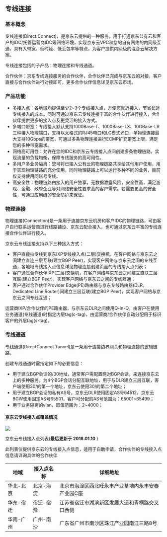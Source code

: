 ## **专线连接**

### **基本概念**

专线连接(Direct Connect)，是京东云提供的一种服务，用于打通京东公有云和客户的IDC/托管运营商IDC等网络环境，实现京东云VPC和您的自有网络的内网级互通，具有大带宽、低时延、低丢包率等特点，为客户提供内网级的混合云解决方案。

专线连接包括的子产品：物理连接和专线通道。

合作伙伴：京东专线连接服务的合作伙伴，合作伙伴已完成与京东云的对接，客户直接与合作伙伴进行对接即可，更多合作伙伴信息详见京东云市场。



### **产品功能**

- 多接入点：各地域均提供至少2~3个专线接入点，方便您就近接入，节省长途专线接入的成本。同时可通过京东云专线连接丰富的合作伙伴进行接入，合作伙伴提供更多的接入点及更灵活的接入方式。
- 多端口带宽：专线接入默认支持1000Base-T、1000Base-LX、10GBase-LR三种接入物理端口，支持以太格式的RJ45电口和LC模式光口，单物理连接最大支持10Gbps的带宽，可通过多条物理连接进行ECMP扩充带宽上限，满足您的多种带宽需求。
- 网络高可用性：允许在您的IDC和京东云专线接入点间创建多条物理链路，实现流量的负载均衡，保障专线服务的高可用性。
- 多用户多业务隔离：您可将已接入公有云的物理链路共享给其他用户使用，用于实现物理链路的充分使用，同时物理链路上可以运行多种不同的业务，目前仅支持使用同账号专线。
- 高安全性：物理链路由接入的用户独享，无数据泄露风险，安全性高，满足游戏、金融、政府企业等对网络安全性要求高的客户需求。若需要更高的安全性，可通过应用级的安全防护来保证。



### **物理连接**

物理连接(Connection)是一条用于连接京东云机房和客户IDC的物理链路，可由客户自行联系运营商进行线路铺设、京东云配合接入，也可通过京东云丰富的专线连接合作伙伴进行接入。

京东云专线连接支持以下三种接入方式：

- 客户直接拉专线到京东IXP专线接入点(二层)交换机，在客户网络与京东云之间建立直连三层互联(建立BGP Peer)，实现客户网络与京东云之间的专线互通，各地域专线接入点信息详见物理连接创建页面的专线接入点列表；
- 客户通过合作伙伴IXP(二层)交换机，在客户网络与京东云之间建立直联三层互联(建立BGP Peer)，实现客户网络与京东云之间的专线互通；
- 客户通过合作伙伴Provider Edge(PE)路由器与京东专线路由器(DLR，Dedicated Line Router)间建立三层互联(建立BGP Peer)，实现客户网络与京东云之间专线互通；

运营商IXP/合作伙伴的PE路由器，与京东云DLR之间使用Q-in-Q，由客户在使用业务通道(专线通道)时指定内层tag(c-tag)，由运营商/合作伙伴自动分配用于标识客户的外层tag(s-tag)。



### **专线通道**

专线通道(DirectConnect Tunnel)是一条用于连接边界网关和物理连接的逻辑链路。

创建专线通道时需指定如下的必要信息：

- 用于建立BGP会话的/30地址，通常客户需配置两对BGP会话，来连接京东云上的多种服务。为4个BGP会话分配互联地址，用于与DLR建立三层互联，客户端使用30/的第一个地址，京东云使用30/的第二个地址；
- 用于建立BGP会话的私有AS号，京东云DLR使用固定AS号64512，京东云BGW使用固定AS号65501，客户可分配的AS号范围为：65001~65499；
- 用于业务隔离的vlan，取值范围为：2~4000；



#### **京东云专线接入点覆盖情况**

![](/image/Networking/Direct-Connect-Service/IXP-Location.png)



京东云专线接入点列表(**最后更新于 2018.01.10** )

此列表仅提供京东云的专线接入点信息，适用于自助申请，合作伙伴的专线接入点信息请详询具体的合作伙伴

| **地域**  | **接入点名称** | **详细地址**                                      |
| --------- | -------------- | ------------------------------------------------- |
| 华北-北京 | 北京-海淀      | 北京市海淀区西北旺永丰产业基地内永丰安泰产业园C座 |
| 华东-宿迁 | 宿迁-宿豫      | 江苏省宿迁市湖滨新区发展大道和青桐路交叉口西侧    |
| 华南-广州 | 广州-南沙      | 广东省广州市南沙区珠江产业园南江三路8号           |




